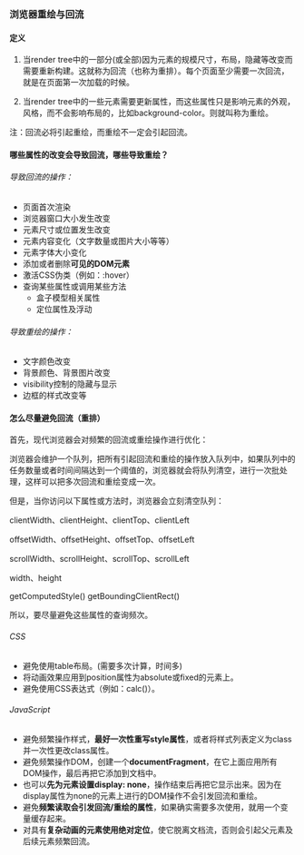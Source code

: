 ### 浏览器重绘与回流

#### 定义

1. 当render tree中的一部分(或全部)因为元素的规模尺寸，布局，隐藏等改变而需要重新构建。这就称为回流（也称为重排）。每个页面至少需要一次回流，就是在页面第一次加载的时候。

2. 当render tree中的一些元素需要更新属性，而这些属性只是影响元素的外观，风格，而不会影响布局的，比如background-color。则就叫称为重绘。

注：回流必将引起重绘，而重绘不一定会引起回流。

#### 哪些属性的改变会导致回流，哪些导致重绘？

###### 导致回流的操作：

* 页面首次渲染
* 浏览器窗口大小发生改变
* 元素尺寸或位置发生改变
* 元素内容变化（文字数量或图片大小等等）
* 元素字体大小变化
* 添加或者删除**可见的DOM元素**
* 激活CSS伪类（例如：:hover）
* 查询某些属性或调用某些方法
	* 盒子模型相关属性
	* 定位属性及浮动

###### 导致重绘的操作：

* 文字颜色改变
* 背景颜色、背景图片改变
* visibility控制的隐藏与显示
* 边框的样式改变等


#### 怎么尽量避免回流（重排）

首先，现代浏览器会对频繁的回流或重绘操作进行优化：

浏览器会维护一个队列，把所有引起回流和重绘的操作放入队列中，如果队列中的任务数量或者时间间隔达到一个阈值的，浏览器就会将队列清空，进行一次批处理，这样可以把多次回流和重绘变成一次。

但是，当你访问以下属性或方法时，浏览器会立刻清空队列：

clientWidth、clientHeight、clientTop、clientLeft

offsetWidth、offsetHeight、offsetTop、offsetLeft

scrollWidth、scrollHeight、scrollTop、scrollLeft

width、height

getComputedStyle()
getBoundingClientRect()

所以，要尽量避免这些属性的查询频次。

###### CSS

* 避免使用table布局。(需要多次计算，时间多)
* 将动画效果应用到position属性为absolute或fixed的元素上。
* 避免使用CSS表达式（例如：calc()）。

###### JavaScript
* 避免频繁操作样式，**最好一次性重写style属性**，或者将样式列表定义为class并一次性更改class属性。
* 避免频繁操作DOM，创建一个**documentFragment**，在它上面应用所有DOM操作，最后再把它添加到文档中。
* 也可以**先为元素设置display: none**，操作结束后再把它显示出来。因为在display属性为none的元素上进行的DOM操作不会引发回流和重绘。
* 避免**频繁读取会引发回流/重绘的属性**，如果确实需要多次使用，就用一个变量缓存起来。
* 对具有**复杂动画的元素使用绝对定位**，使它脱离文档流，否则会引起父元素及后续元素频繁回流。








